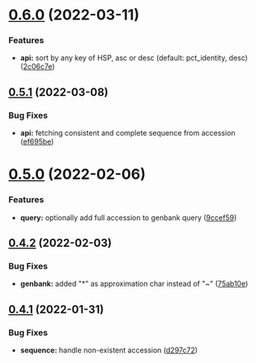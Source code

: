 # [0.6.0](https://github.com/mycolab/genbank/compare/v0.5.1...v0.6.0) (2022-03-11)


### Features

* **api:** sort by any key of HSP, asc or desc (default: pct_identity, desc) ([2c06c7e](https://github.com/mycolab/genbank/commit/2c06c7e718f39875c8fdcef5581728ec279c04c8))



## [0.5.1](https://github.com/mycolab/genbank/compare/v0.5.0...v0.5.1) (2022-03-08)


### Bug Fixes

* **api:** fetching consistent and complete sequence from accession ([ef695be](https://github.com/mycolab/genbank/commit/ef695be4ba5b862c77af590a1a136504d0ec1136))



# [0.5.0](https://github.com/mycolab/genbank/compare/v0.4.2...v0.5.0) (2022-02-06)


### Features

* **query:** optionally add full accession to genbank query ([9ccef59](https://github.com/mycolab/genbank/commit/9ccef59cf407ed891fb0e2d367883e6c2d60352d))



## [0.4.2](https://github.com/mycolab/genbank/compare/v0.4.1...v0.4.2) (2022-02-03)


### Bug Fixes

* **genbank:** added "*" as approximation char instead of "~" ([75ab10e](https://github.com/mycolab/genbank/commit/75ab10e9f2b6a222b1dc280c52e70cd514b77816))



## [0.4.1](https://github.com/mycolab/genbank/compare/v0.4.0...v0.4.1) (2022-01-31)


### Bug Fixes

* **sequence:** handle non-existent accession ([d297c72](https://github.com/mycolab/genbank/commit/d297c72b1132ec1e615e33fb4313d9de0e32fec2))



